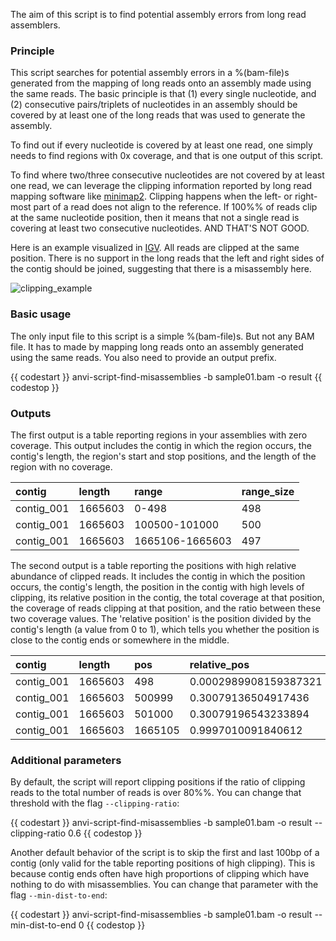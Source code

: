 The aim of this script is to find potential assembly errors from long read assemblers.

### Principle

This script searches for potential assembly errors in a %(bam-file)s generated from the mapping of long reads onto an assembly made using the same reads. The basic principle is that (1) every single nucleotide, and (2) consecutive pairs/triplets of nucleotides in an assembly should be covered by at least one of the long reads that was used to generate the assembly.

To find out if every nucleotide is covered by at least one read, one simply needs to find regions with 0x coverage, and that is one output of this script.

To find where two/three consecutive nucleotides are not covered by at least one read, we can leverage the clipping information reported by long read mapping software like [minimap2](https://github.com/lh3/minimap2). Clipping happens when the left- or right-most part of a read does not align to the reference. If 100%% of reads clip at the same nucleotide position, then it means that not a single read is covering at least two consecutive nucleotides. AND THAT'S NOT GOOD.

Here is an example visualized in [IGV](https://igv.org/). All reads are clipped at the same position. There is no support in the long reads that the left and right sides of the contig should be joined, suggesting that there is a misassembly here.

![clipping_example](../../images/anvi-script-find-misassemblies.png)


### Basic usage

The only input file to this script is a simple %(bam-file)s. But not any BAM file. It has to made by mapping long reads onto an assembly generated using the same reads. You also need to provide an output prefix.

{{ codestart }}
anvi-script-find-misassemblies -b sample01.bam -o result
{{ codestop }}


### Outputs

The first output is a table reporting regions in your assemblies with zero coverage. This output includes the contig in which the region occurs, the contig's length, the region's start and stop positions, and the length of the region with no coverage.

|**contig**|**length**|**range**|**range_size**|
|:--|:--|:--|:--|
|contig_001|1665603|0-498|498|
|contig_001|1665603|100500-101000|500|
|contig_001|1665603|1665106-1665603|497|

The second output is a table reporting the positions with high relative abundance of clipped reads. It includes the contig in which the position occurs, the contig's length, the position in the contig with high levels of clipping, its relative position in the contig, the total coverage at that position, the coverage of reads clipping at that position, and the ratio between these two coverage values. The 'relative position' is the position divided by the contig's length (a value from 0 to 1), which tells you whether the position is close to the contig ends or somewhere in the middle.

|**contig**|**length**|**pos**|**relative_pos**|**cov**|**clipping**|**clipping_ratio**|
|:--|:--|:--|:--|:--|:--|:--|
|contig_001|1665603|498|0.0002989908159387321|48|48|1.0|
|contig_001|1665603|500999|0.30079136504917436|120|120|1.0|
|contig_001|1665603|501000|0.30079196543233894|79|79|1.0|
|contig_001|1665603|1665105|0.9997010091840612|45|45|1.0|


### Additional parameters

By default, the script will report clipping positions if the ratio of clipping reads to the total number of reads is over 80%%. You can change that threshold with the flag `--clipping-ratio`:

{{ codestart }}
anvi-script-find-misassemblies -b sample01.bam -o result --clipping-ratio 0.6
{{ codestop }}


Another default behavior of the script is to skip the first and last 100bp of a contig (only valid for the table reporting positions of high clipping). This is because contig ends often have high proportions of clipping which have nothing to do with misassemblies. You can change that parameter with the flag `--min-dist-to-end`:

{{ codestart }}
anvi-script-find-misassemblies -b sample01.bam -o result --min-dist-to-end 0
{{ codestop }}
